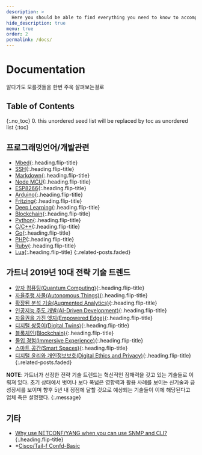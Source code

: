 ```yaml
---
description: >
  Here you should be able to find everything you need to know to accomplish the most common tasks when blogging with Hydejack.
hide_description: true
menu: true
order: 2
permalink: /docs/
---
```


# Documentation
알다가도 모를것들을 한번 주욱 살펴보는걸로

## Table of Contents
{:.no_toc}
0. this unordered seed list will be replaced by toc as unordered list
{:toc}

## 프로그래밍언어/개발관련
* [Mbed]{:.heading.flip-title}
* [SSH]{:.heading.flip-title}
* [Markdown]{:.heading.flip-title}
* [Node MCU]{:.heading.flip-title}
* [ESP8266]{:.heading.flip-title}
* [Arduino]{:.heading.flip-title}
* [Fritzing]{:.heading.flip-title}
* [Deep Learning]{:.heading.flip-title}
* [Blockchain]{:.heading.flip-title}
* [Python]{:.heading.flip-title}
* [C/C++]{:.heading.flip-title}
* [Go]{:.heading.flip-title}
* [PHP]{:.heading.flip-title}
* [Ruby]{:.heading.flip-title}
* [Lua]{:.heading.flip-title}
{:.related-posts.faded}


## 가트너 2019년 10대 전략 기술 트렌드
* [양자 컴퓨팅(Quantum Computing)]{:.heading.flip-title}
* [자율주행 사물(Autonomous Things)]{:.heading.flip-title}
* [확장된 분석 기술(Augmented Analytics)]{:.heading.flip-title}
* [인공지능 주도 개발(AI-Driven Development)]{:.heading.flip-title}
* [자율권을 가진 엣지(Empowered Edge)]{:.heading.flip-title}
* [디지털 쌍둥이(Digital Twins)]{:.heading.flip-title}
* [블록체인(Blockchain)]{:.heading.flip-title}
* [몰입 경험(Immersive Experience)]{:.heading.flip-title}
* [스마트 공간(Smart Spaces)]{:.heading.flip-title}
* [디지털 윤리와 개인정보보호(Digital Ethics and Privacy)]{:.heading.flip-title}
{:.related-posts.faded}

**NOTE**: 가트너가 선정한 전략 기술 트렌드는 혁신적인 잠재력을 갖고 있는 기술들로 이뤄져 있다. 초기 상태에서 벗어나 보다 폭넓은 영향력과 활용 사례를 보이는 신기술과 급성장세를 보이며 향후 5년 내 정점에 달할 것으로 예상되는 기술들이 이에 해당된다고 업체 측은 설명했다.
{:.message}

## 기타
* [Why use NETCONF/YANG when you can use SNMP and CLI?]{:.heading.flip-title}
* *[Cisco/Tail-f Confd-Basic](https://www.tail-f.com/confd-basic/)

[Mbed]: /docs/programming/mbed/
[Deep Learning]: /docs/programming/deep-learning/
[Blockchain]: /docs/programming/deep-learning/
[C/C++]: /docs/programming/c/
[Python]: /docs/programming/python/
[Go]: /docs/programming/go/
[PHP]: /docs/programming/php/
[Ruby]: /docs/programming/ruby/
[Lua]: /docs/programming/lua/
[SSH]: /docs/programming/ssh/
[Markdown]: /docs/programming/markdown/
[Node MCU]: /docs/programming/nodemcu/
[ESP8266]: /docs/programming/esp8266/
[Arduino]: /docs/programming/arduino/
[Fritzing]: /docs/programming/fritzing/ 

[Deep Learning]: /docs/programming/blockchain/
[Blockchain]: /docs/programming/blockchain/

[양자 컴퓨팅(Quantum Computing)]: /docs/gartner/quantum-computing/
[자율주행 사물(Autonomous Things)]: /docs/gartner/autonomous-things/
[확장된 분석 기술(Augmented Analytics)]: /docs/gartner/augmented-analytics/
[인공지능 주도 개발(AI-Driven Development)]: /docs/gartner/ai-driven-development/
[자율권을 가진 엣지(Empowered Edge)]: /docs/gartner/empowered-edge/
[디지털 쌍둥이(Digital Twins)]: gartner/digital-twin/
[블록체인(Blockchain)]: blockchain/
[몰입 경험(Immersive Experience)]: gartner/immersive-experience/
[스마트 공간(Smart Spaces)]: gartner/smart-spaces/
[디지털 윤리와 개인정보보호(Digital Ethics and Privacy)]: gartner/digital-ethics-and-privacy/
[Why use NETCONF/YANG when you can use SNMP and CLI?]: tech/why-use-netconf-yang-when-you-use-snmp-and-cli/